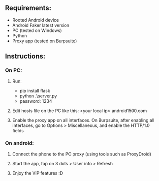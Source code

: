 
## Requirements:
- Rooted Android device
- Android Faker latest version
- PC (tested on Windows)
- Python
- Proxy app (tested on Burpsuite)


## Instructions:

### On PC:
1. Run:
	- pip install flask
	- python .\server.py 
	- password: 1234

2. Edit hosts file on the PC like this:
\<your local ip\>	android1500.com

3. Enable the proxy app on all interfaces. On Burpsuite, after enabling all interfaces, go to Options > Miscellaneous, and enable the HTTP/1.0 fields

### On android:
1. Connect the phone to the PC proxy (using tools such as ProxyDroid)

2. Start the app, tap on 3 dots > User info > Refresh

3. Enjoy the VIP features :D